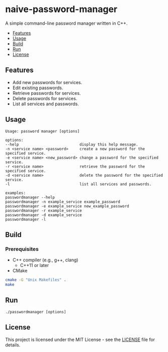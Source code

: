 # naive-password-manager
A simple command-line password manager written in C++.

- [Features](#features)
- [Usage](#usage)
- [Build](#build)
- [Run](#run)
- [License](#license)


## Features
- Add new passwords for services.
- Edit existing passwords.
- Retrieve passwords for services.
- Delete passwords for services.
- List all services and passwords.

## Usage
```
Usage: password manager [options]

options:
--help                           display this help message.
-n <service name> <password>     create a new password for the specified service.
-e <service name> <new_password> change a password for the specified service.
-r <service name>                retrieve the password for the specified service.
-d <service name>                delete the password for the specified service.
-l                               list all services and passwords.

examples:
passwordmanager --help
passwordmanager -n example_service example_password
passwordmanager -e example_service new_example_password
passwordmanager -r example_service
passwordmanager -d example_service
passwordmanager -l
```

## Build

### Prerequisites
- C++ compiler (e.g., g++, clang)
  - C++11 or later
- CMake
```sh
cmake -G "Unix Makefiles" .
make
```

## Run
```
./passwordmanager [options]
```

## License
This project is licensed under the MIT License - see the [LICENSE](LICENSE) file for details.
